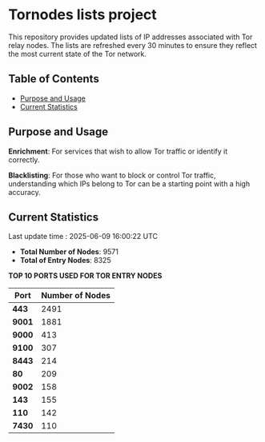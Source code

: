 # Tornodes lists project

This repository provides updated lists of IP addresses associated with Tor relay nodes. The lists are refreshed every 30 minutes to ensure they reflect the most current state of the Tor network.

## Table of Contents

- [Purpose and Usage](#purpose-and-usage)
- [Current Statistics](#current-statistics)


## Purpose and Usage

**Enrichment**: For services that wish to allow Tor traffic or identify it correctly.

**Blacklisting**: For those who want to block or control Tor traffic, understanding which IPs belong to Tor can be a starting point with a high accuracy.

## Current Statistics

Last update time : 2025-06-09 16:00:22 UTC

- **Total Number of Nodes**: 9571
- **Total of Entry Nodes**: 8325

**TOP 10 PORTS USED FOR TOR ENTRY NODES**

| **Port** | **Number of Nodes** |
|------|-----------------|
| **443**   | 2491  |
| **9001**   | 1881  |
| **9000**   | 413  |
| **9100**   | 307  |
| **8443**   | 214  |
| **80**   | 209  |
| **9002**   | 158  |
| **143**   | 155  |
| **110**   | 142  |
| **7430**   | 110  |


